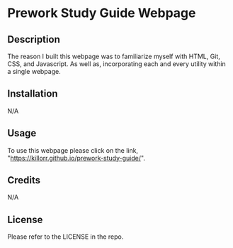 # Prework Study Guide Webpage

## Description

The reason I built this webpage was to familiarize myself with HTML, Git, CSS, and Javascript. As well as, incorporating each and every utility within a single webpage. 

## Installation

N/A

## Usage

To use this webpage please click on the link, "https://killorr.github.io/prework-study-guide/". 

## Credits

N/A

## License

Please refer to the LICENSE in the repo.